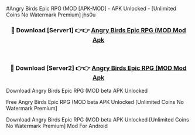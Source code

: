 #Angry Birds Epic RPG (MOD [APK-MOD] - APK Unlocked - [Unlimited Coins No Watermark Premium] jhs0u



<div align="center">

<h3>🔴 Download [Server1] 👉👉 <a href="https://momento.my/?title=Angry_Birds_Epic_RPG_(MOD">Angry Birds Epic RPG (MOD Mod Apk</a></h3><br>

<h3>🔴 Download [Server2] 👉👉 <a href="https://momento.my/?title=Angry_Birds_Epic_RPG_(MOD">Angry Birds Epic RPG (MOD Mod Apk</a></h3>
</div>



Download Angry Birds Epic RPG (MOD beta APK Unlocked

Free Angry Birds Epic RPG (MOD beta APK Unlocked [Unlimited Coins No Watermark Premium]

Download Angry Birds Epic RPG (MOD beta APK Unlocked [Unlimited Coins No Watermark Premium] Mod For Android
